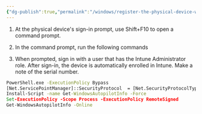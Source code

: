 ```yaml
---
{"dg-publish":true,"permalink":"/windows/register-the-physical-device-with-windows-autopilot/","tags":["public","windows","windows365"],"noteIcon":"1","created":"2023-11-27T17:00:55.731+01:00","updated":"2023-11-21T11:06:43.000+01:00"}
---
```


1. At the physical device's sign-in prompt, use Shift+F10 to open a command prompt.
 
2. In the command prompt, run the following commands

3. When prompted, sign in with a user that has the Intune Administrator role. After sign-in, the device is automatically enrolled in Intune. Make a note of the serial number.

```cmd
PowerShell.exe -ExecutionPolicy Bypass 
[Net.ServicePointManager]::SecurityProtocol  = [Net.SecurityProtocolType]::Tls12 
Install-Script -name Get-WindowsAutopilotInfo -Force 
Set-ExecutionPolicy -Scope Process -ExecutionPolicy RemoteSigned 
Get-WindowsAutopilotInfo -Online
```
